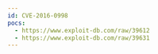 ```yaml
---
id: CVE-2016-0998
pocs:
  - https://www.exploit-db.com/raw/39612
  - https://www.exploit-db.com/raw/39631
---
```

